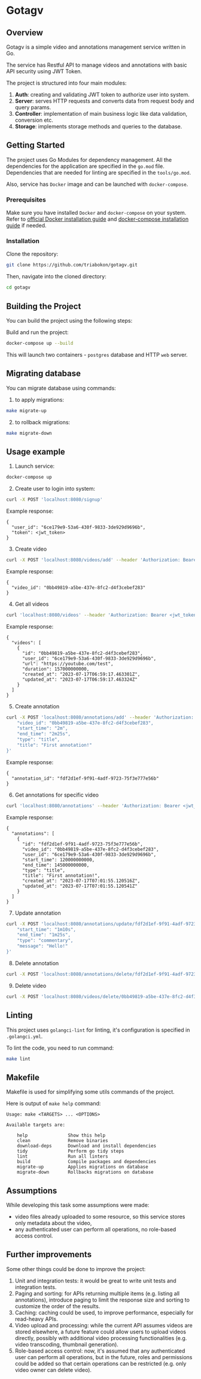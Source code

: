 # Gotagv

## Overview

Gotagv is a simple video and annotations management service written in Go.

The service has Restful API to manage videos and annotations with basic API security using JWT Token. 

The project is structured into four main modules:

1. **Auth**: creating and validating JWT token to authorize user into system.
2. **Server**: serves HTTP requests and converts data from request body and query params.
3. **Controller**: implementation of main business logic like data validation, conversion etc.
4. **Storage**: implements storage methods and queries to the database.

## Getting Started

The project uses Go Modules for dependency management.
All the dependencies for the application are specified in the `go.mod` file.
Dependencies that are needed for linting are specified in the `tools/go.mod`.

Also, service has `Docker` image and can be launched with `docker-compose`.

### Prerequisites

Make sure you have installed `Docker` and `docker-compose` on your system. 
Refer to [official Docker installation guide](https://docs.docker.com/engine/install/) and
[docker-compose installation guide](https://docs.docker.com/compose/install/) if needed.

### Installation

Clone the repository:

```bash
git clone https://github.com/triabokon/gotagv.git
```

Then, navigate into the cloned directory:

```bash
cd gotagv
```

## Building the Project

You can build the project using the following steps:

Build and run the project:
```bash
docker-compose up --build
```
This will launch two containers - `postgres` database and HTTP `web` server.

## Migrating database

You can migrate database using commands:

1. to apply migrations:
```bash
make migrate-up
```
2. to rollback migrations:
```bash
make migrate-down
```

## Usage example

1. Launch service:
```bash
docker-compose up
```

2. Create user to login into system:
```bash
curl -X POST 'localhost:8080/signup'
```
Example response:
```
{
  "user_id": "6ce179e9-53a6-430f-9833-3de929d9696b",
  "token": <jwt_token>
}
```
3. Create video
```bash
curl -X POST 'localhost:8080/videos/add' --header 'Authorization: Bearer <jwt_token>' -d '{"url": "https://youtube.com/test", "duration": "2m37s"}'
```
Example response:
```
{
  "video_id": "0bb49819-a5be-437e-8fc2-d4f3cebef283"
}
```

4. Get all videos
```bash
curl 'localhost:8080/videos' --header 'Authorization: Bearer <jwt_token>'
```
Example response:
```
{
  "videos": [
    {
      "id": "0bb49819-a5be-437e-8fc2-d4f3cebef283",
      "user_id": "6ce179e9-53a6-430f-9833-3de929d9696b",
      "url": "https://youtube.com/test",
      "duration": 157000000000,
      "created_at": "2023-07-17T06:59:17.463301Z",
      "updated_at": "2023-07-17T06:59:17.463324Z"
    }
  ]
}
```

5. Create annotation
```bash
curl -X POST 'localhost:8080/annotations/add' --header 'Authorization: Bearer <jwt_token>' -d '{
    "video_id": "0bb49819-a5be-437e-8fc2-d4f3cebef283",
    "start_time": "2m",
    "end_time": "2m25s",
    "type": "title",
    "title": "First annotation!"
}'
```
Example response:
```
{
  "annotation_id": "fdf2d1ef-9f91-4adf-9723-75f3e777e56b"
}
```

6. Get annotations for specific video
```bash
curl 'localhost:8080/annotations' --header 'Authorization: Bearer <jwt_token>' -d '{"video_id": "0bb49819-a5be-437e-8fc2-d4f3cebef283"}'
```
Example response:
```
{
  "annotations": [
    {
      "id": "fdf2d1ef-9f91-4adf-9723-75f3e777e56b",
      "video_id": "0bb49819-a5be-437e-8fc2-d4f3cebef283",
      "user_id": "6ce179e9-53a6-430f-9833-3de929d9696b",
      "start_time": 120000000000,
      "end_time": 145000000000,
      "type": "title",
      "title": "First annotation!",
      "created_at": "2023-07-17T07:01:55.120516Z",
      "updated_at": "2023-07-17T07:01:55.120541Z"
    }
  ]
}
```

7. Update annotation
```bash
curl -X POST 'localhost:8080/annotations/update/fdf2d1ef-9f91-4adf-9723-75f3e777e56b' --header 'Authorization: Bearer <jwt_token>' -d '{
    "start_time": "1m10s",
    "end_time": "1m25s",
    "type": "commentary",
    "message": "Hello!"
}'
```
8. Delete annotation
```bash
curl -X POST 'localhost:8080/annotations/delete/fdf2d1ef-9f91-4adf-9723-75f3e777e56b' --header 'Authorization: Bearer <jwt_token>'
```
9. Delete video
```bash
curl -X POST 'localhost:8080/videos/delete/0bb49819-a5be-437e-8fc2-d4f3cebef283' --header 'Authorization: Bearer <jwt_token>'
```

## Linting

This project uses `golangci-lint` for linting, it's configuration is specified in `.golangci.yml`.

To lint the code, you need to run command:
```bash
make lint
```

## Makefile

Makefile is used for simplifying some utils commands of the project.

Here is output of `make help` command:

```
Usage: make <TARGETS> ... <OPTIONS>

Available targets are:

    help               Show this help
    clean              Remove binaries
    download-deps      Download and install dependencies
    tidy               Perform go tidy steps
    lint               Run all linters
    build              Compile packages and dependencies
    migrate-up         Applies migrations on database
    migrate-down       Rollbacks migrations on database
```

## Assumptions

While developing this task some assumptions were made:

- video files already uploaded to some resource, so this service stores only metadata about the video,
- any authenticated user can perform all operations, no role-based access control.

## Further improvements

Some other things could be done to improve the project:

1. Unit and integration tests: it would be great to write unit tests and integration tests.
2. Paging and sorting: for APIs returning multiple items (e.g. listing all annotations), introduce paging to limit the response size and sorting to customize the order of the results.
3. Caching: caching could be used, to improve performance, especially for read-heavy APIs.
4. Video upload and processing: while the current API assumes videos are stored elsewhere, a future feature could allow users to upload videos directly, possibly with additional video processing functionalities (e.g. video transcoding, thumbnail generation).
5. Role-based access control: now, it's assumed that any authenticated user can perform all operations, but in the future, roles and permissions could be added so that certain operations can be restricted (e.g. only video owner can delete video).
